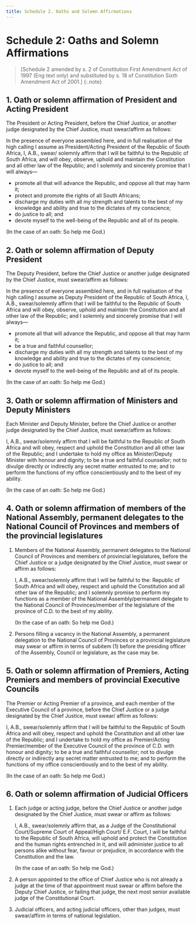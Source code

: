 ```yaml
---
title: Schedule 2. Oaths and Solemn Affirmations
---
```


# Schedule 2: Oaths and Solemn Affirmations

> [Schedule 2 amended by s. 2 of Constitution First Amendment Act of 1997 (Eng text only) and substituted by s. 18 of Constitution Sixth Amendment Act of 2001.]
{:.note}

## 1. Oath or solemn affirmation of President and Acting President

The President or Acting President, before the Chief Justice, or another judge designated by the Chief Justice, must swear/affirm as follows:

In the presence of everyone assembled here, and in full realisation of the high calling I assume as President/Acting President of the Republic of South Africa, I, A.B., swear/ solemnly affirm that I will be faithful to the Republic of South Africa, and will obey, observe, uphold and maintain the Constitution and all other law of the Republic; and I solemnly and sincerely promise that I will always—

*	promote all that will advance the Republic, and oppose all that may harm it;
*	protect and promote the rights of all South Africans;
*	discharge my duties with all my strength and talents to the best of my knowledge and ability and true to the dictates of my conscience;
*	do justice to all; and
*	devote myself to the well-being of the Republic and all of its people.

(In the case of an oath: So help me God.)

## 2. Oath or solemn affirmation of Deputy President

The Deputy President, before the Chief Justice or another judge designated by the Chief Justice, must swear/affirm as follows:

In the presence of everyone assembled here, and in full realisation of the high calling I assume as Deputy President of the Republic of South Africa, I, A.B., swear/solemnly affirm that I will be faithful to the Republic of South Africa and will obey, observe, uphold and maintain the Constitution and all other law of the Republic; and I solemnly and sincerely promise that I will always—

*	promote all that will advance the Republic, and oppose all that may harm it;
*	be a true and faithful counsellor;
*	discharge my duties with all my strength and talents to the best of my knowledge and ability and true to the dictates of my conscience; 
*	do justice to all; and
*	devote myself to the well-being of the Republic and all of its people.

(In the case of an oath: So help me God.)

## 3. Oath or solemn affirmation of Ministers and Deputy Ministers

Each Minister and Deputy Minister, before the Chief Justice or another judge designated by the Chief Justice, must swear/affirm as follows:

I, A.B., swear/solemnly affirm that I will be faithful to the Republic of South Africa and will obey, respect and uphold the Constitution and all other law of the Republic; and I undertake to hold my office as Minister/Deputy Minister with honour and dignity; to be a true and faithful counsellor; not to divulge directly or indirectly any secret matter entrusted to me; and to perform the functions of my office conscientiously and to the best of my ability.

(In the case of an oath: So help me God.)

## 4. Oath or solemn affirmation of members of the National Assembly, permanent delegates to the National Council of Provinces and members of the provincial legislatures

1.	Members of the National Assembly, permanent delegates to the National Council of Provinces and members of provincial legislatures, before the Chief Justice or a judge designated by the Chief Justice, must swear or affirm as follows:

	I, A.B., swear/solemnly affirm that I will be faithful to the: Republic of South Africa and will obey, respect and uphold the Constitution and all other law of the Republic; and I solemnly promise to perform my functions as a member of the National Assembly/permanent delegate to the National Council of Provinces/member of the legislature of the province of C.D. to the best of my ability.

	(In the case of an oath: So help me God.)

1.	Persons filling a vacancy in the National Assembly, a permanent delegation to the National Council of Provinces or a provincial legislature may swear or affirm in terms of subitem (1) before the presiding officer of the Assembly, Council or legislature, as the case may be.

## 5. Oath or solemn affirmation of Premiers, Acting Premiers and members of provincial Executive Councils

The Premier or Acting Premier of a province, and each member of the Executive Council of a province, before the Chief Justice or a judge designated by the Chief Justice, must swear/ affirm as follows:

I, A.B., swear/solemnly affirm that I will be faithful to the Republic of South Africa and will obey, respect and uphold the Constitution and all other law of the Republic; and I undertake to hold my office as Premier/Acting Premier/member of the Executive Council of the province of C.D. with honour and dignity; to be a true and faithful counsellor; not to divulge directly or indirectly any secret matter entrusted to me; and to perform the functions of my office conscientiously and to the best of my ability.

(In the case of an oath: So help me God.)

## 6. Oath or solemn affirmation of Judicial Officers

1.	Each judge or acting judge, before the Chief Justice or another judge designated by the Chief Justice, must swear or affirm as follows:

	I, A.B., swear/solemnly affirm that, as a Judge of the Constitutional Court/Supreme Court of Appeal/High Court/ E.F. Court, I will be faithful to the Republic of South Africa, will uphold and protect the Constitution and the human rights entrenched in it, and will administer justice to all persons alike without fear, favour or prejudice, in accordance with the Constitution and the law.

	(In the case of an oath: So help me God.)

1.	A person appointed to the office of Chief Justice who is not already a judge at the time of that appointment must swear or affirm before the Deputy Chief Justice, or failing that judge, the next most senior available judge of the Constitutional Court.
1.	Judicial officers, and acting judicial officers, other than judges, must swear/affirm in terms of national legislation.
